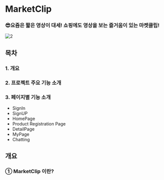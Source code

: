 # MarketClip

### 😎요즘은 짧은 영상이 대세! 쇼핑에도 영상을 보는 즐거움이 있는 마켓클립!

![2](https://s3.us-west-2.amazonaws.com/secure.notion-static.com/43f6e5a4-a517-490f-aa9e-1cfe29e98a1b/Untitled.png?X-Amz-Algorithm=AWS4-HMAC-SHA256&X-Amz-Content-Sha256=UNSIGNED-PAYLOAD&X-Amz-Credential=AKIAT73L2G45EIPT3X45%2F20220802%2Fus-west-2%2Fs3%2Faws4_request&X-Amz-Date=20220802T144954Z&X-Amz-Expires=86400&X-Amz-Signature=366e35ebd6363395b9c513cd6951aadc21487d52e3da41b85922b5336d36bac5&X-Amz-SignedHeaders=host&response-content-disposition=filename%20%3D%22Untitled.png%22&x-id=GetObject)

## 목차

### 1. 개요
### 2. 프로젝트 주요 기능 소개
### 3. 페이지별 기능 소개
- SignIn
- SignUP
- HomePage
- Product Registration Page
- DetailPage
- MyPage
- Chatting


## 개요
### ➀ MarketClip 이란?

